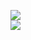 [![](https://img.shields.io/badge/Made%20With-Github%20Spray-lightgrey.svg?style=for-the-badge&logo=github)](https://github.com/Annihil/github-spray#30736)  
[![](https://i.imgur.com/2DrTn0Z.gif)](https://github.com/Annihil/github-spray)